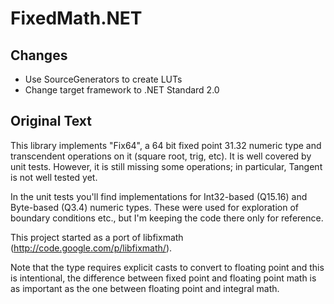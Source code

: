 # FixedMath.NET

## Changes

- Use SourceGenerators to create LUTs
- Change target framework to .NET Standard 2.0

## Original Text

This library implements "Fix64", a 64 bit fixed point 31.32 numeric type and transcendent operations on it (square root, trig, etc). It is well covered by unit tests. However, it is still missing some operations; in particular, Tangent is not well tested yet.

In the unit tests you'll find implementations for Int32-based (Q15.16) and Byte-based (Q3.4) numeric types. These were used for exploration of boundary conditions etc., but I'm keeping the code there only for reference.

This project started as a port of libfixmath (http://code.google.com/p/libfixmath/).

Note that the type requires explicit casts to convert to floating point and this is intentional, the difference between fixed point and floating point math is as important as the one between floating point and integral math.
